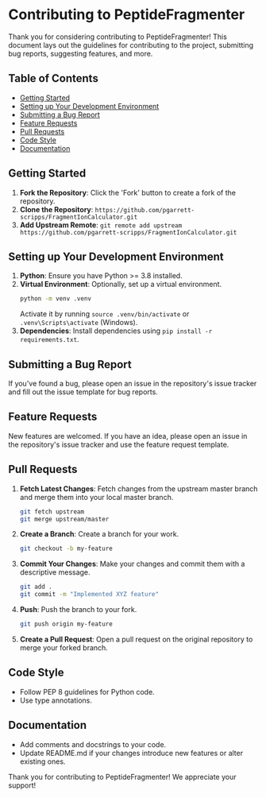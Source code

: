 # Contributing to PeptideFragmenter

Thank you for considering contributing to PeptideFragmenter! This document lays out the guidelines for contributing to the project, submitting bug reports, suggesting features, and more.

## Table of Contents

- [Getting Started](#getting-started)
- [Setting up Your Development Environment](#setting-up-your-development-environment)
- [Submitting a Bug Report](#submitting-a-bug-report)
- [Feature Requests](#feature-requests)
- [Pull Requests](#pull-requests)
- [Code Style](#code-style)
- [Documentation](#documentation)

## Getting Started

1. **Fork the Repository**: Click the 'Fork' button to create a fork of the repository.
2. **Clone the Repository**: `https://github.com/pgarrett-scripps/FragmentIonCalculator.git`
3. **Add Upstream Remote**: `git remote add upstream https://github.com/pgarrett-scripps/FragmentIonCalculator.git`

## Setting up Your Development Environment

1. **Python**: Ensure you have Python >= 3.8 installed.
2. **Virtual Environment**: Optionally, set up a virtual environment.
   ```bash
   python -m venv .venv
   ```
   Activate it by running `source .venv/bin/activate` or `.venv\Scripts\activate` (Windows).
3. **Dependencies**: Install dependencies using `pip install -r requirements.txt`.

## Submitting a Bug Report

If you've found a bug, please open an issue in the repository's issue tracker and fill out the issue template for bug reports.

## Feature Requests

New features are welcomed. If you have an idea, please open an issue in the repository's issue tracker and use the feature request template.

## Pull Requests

1. **Fetch Latest Changes**: Fetch changes from the upstream master branch and merge them into your local master branch.
   ```bash
   git fetch upstream
   git merge upstream/master
   ```
2. **Create a Branch**: Create a branch for your work.
   ```bash
   git checkout -b my-feature
   ```
3. **Commit Your Changes**: Make your changes and commit them with a descriptive message.
   ```bash
   git add .
   git commit -m "Implemented XYZ feature"
   ```
4. **Push**: Push the branch to your fork.
   ```bash
   git push origin my-feature
   ```
5. **Create a Pull Request**: Open a pull request on the original repository to merge your forked branch.

## Code Style

- Follow PEP 8 guidelines for Python code.
- Use type annotations.

## Documentation

- Add comments and docstrings to your code.
- Update README.md if your changes introduce new features or alter existing ones.

Thank you for contributing to PeptideFragmenter! We appreciate your support!
